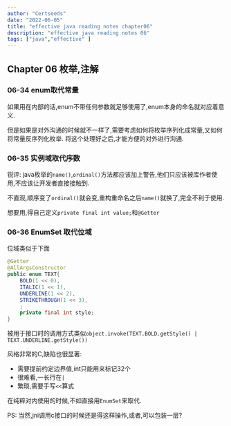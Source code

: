 ```yaml
---
author: "Certseeds"
date: "2022-06-05"
title: "effective java reading notes chapter06"
description: "effective java reading notes 06"
tags: ["java","effective" ]
---
```

## Chapter 06 枚举,注解

### 06-34 enum取代常量

如果用在内部的话,enum不带任何参数就足够使用了,enum本身的命名就对应着意义.

但是如果是对外沟通的时候就不一样了,需要考虑如何将枚举序列化成常量,又如何将常量反序列化枚举. 将这个处理好之后,才能方便的对外进行沟通.

### 06-35 实例域取代序数

锐评: java枚举的`name()`,`ordinal()`方法都应该加上警告,他们只应该被库作者使用,不应该让开发者直接接触到.

不直观,顺序变了`ordinal()`就会变,重构重命名之后`name()`就换了,完全不利于使用.

想要用,得自己定义`private final int value;`和`@Getter`

### 06-36 EnumSet 取代位域

位域类似于下面

``` java
@Getter
@AllArgsConstructor
public enum TEXT{
    BOLD(1 << 0),
    ITALIC(1 << 1),
    UNDERLINE(1 << 2),
    STRIKETHROUGH(1 << 3),
    ;
    private final int style;
}
```

被用于接口时的调用方式类似`object.invoke(TEXT.BOLD.getStyle() | TEXT.UNDERLINE.getStyle())`

风格非常的C,缺陷也很显著:

+ 需要提前约定边界值,int只能用来标记32个
+ 很难看,一长行在`|`
+ 繁琐,需要手写`<<`算式

在纯粹对内使用的时候,不如直接用`EnumSet`来取代.

PS: 当然,jni调用c接口的时候还是得这样操作,或者,可以包装一层?